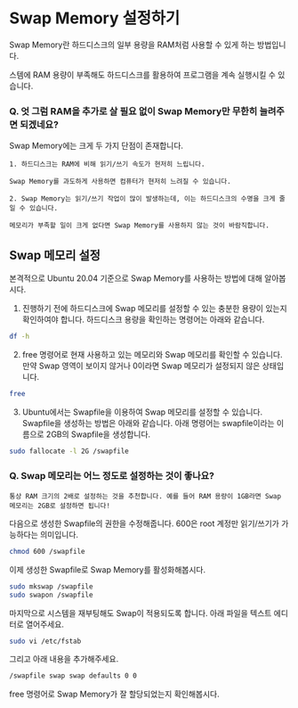 # Swap Memory 설정하기
Swap Memory란 하드디스크의 일부 용량을 RAM처럼 사용할 수 있게 하는 방법입니다.

스템에 RAM 용량이 부족해도 하드디스크를 활용하여 프로그램을 계속 실행시킬 수 있습니다.

### Q. 엇 그럼 RAM을 추가로 살 필요 없이 Swap Memory만 무한히 늘려주면 되겠네요?
Swap Memory에는 크게 두 가지 단점이 존재합니다.
```
1. 하드디스크는 RAM에 비해 읽기/쓰기 속도가 현저히 느립니다.

Swap Memory를 과도하게 사용하면 컴퓨터가 현저히 느려질 수 있습니다.

2. Swap Memory는 읽기/쓰기 작업이 많이 발생하는데, 이는 하드디스크의 수명을 크게 줄일 수 있습니다.

메모리가 부족할 일이 크게 없다면 Swap Memory를 사용하지 않는 것이 바람직합니다.
```

## Swap 메모리 설정
본격적으로 Ubuntu 20.04 기준으로 Swap Memory를 사용하는 방법에 대해 알아봅시다.

1. 진행하기 전에 하드디스크에 Swap 메모리를 설정할 수 있는 충분한 용량이 있는지 확인하여야 합니다.
하드디스크 용량을 확인하는 명령어는 아래와 같습니다.
```bash
df -h
```

2. free 명령어로 현재 사용하고 있는 메모리와 Swap 메모리를 확인할 수 있습니다.
만약 Swap 영역이 보이지 않거나 0이라면 Swap 메모리가 설정되지 않은 상태입니다.
```bash
free
```

3. Ubuntu에서는 Swapfile을 이용하여 Swap 메모리를 설정할 수 있습니다.
Swapfile을 생성하는 방법은 아래와 같습니다.
아래 명령어는 swapfile이라는 이름으로 2GB의 Swapfile을 생성합니다.
```bash
sudo fallocate -l 2G /swapfile
```

### Q. Swap 메모리는 어느 정도로 설정하는 것이 좋나요?
```
통상 RAM 크기의 2배로 설정하는 것을 추천합니다. 예를 들어 RAM 용량이 1GB라면 Swap 메모리는 2GB로 설정하면 됩니다!
```

다음으로 생성한 Swapfile의 권한을 수정해줍니다. 600은 root 계정만 읽기/쓰기가 가능하다는 의미입니다.
```bash
chmod 600 /swapfile
```

이제 생성한 Swapfile로 Swap Memory를 활성화해봅시다.
```bash
sudo mkswap /swapfile
sudo swapon /swapfile
```

마지막으로 시스템을 재부팅해도 Swap이 적용되도록 합니다. 아래 파일을 텍스트 에디터로 열어주세요.
```bash
sudo vi /etc/fstab
```

그리고 아래 내용을 추가해주세요.
```bash
/swapfile swap swap defaults 0 0
```


free 명령어로 Swap Memory가 잘 할당되었는지 확인해봅시다.